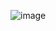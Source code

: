 ![image](https://github.com/Muntajir11/ToDoList_v2/assets/91109805/76a88bfb-9875-483c-8e62-2f55a07e5fd4)
